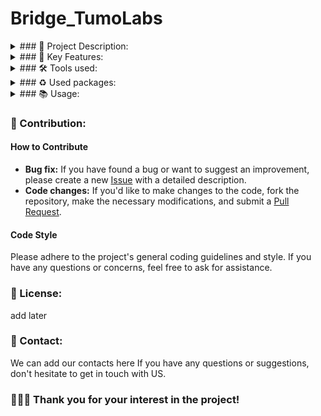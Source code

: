 # Bridge_TumoLabs

<details><summary>### 💫 Project Description:</summary>

Need add description here

</details>

<details><summary>### 🚀 Key Features:</summary>

Need add features here

</details>

<details><summary>### 🛠 Tools used:</summary>

Ill add tools here later

</details>

<details><summary>### ♻ Used packages:</summary>

ll add here later

</details>

<details><summary>### 📚 Usage:</summary>

## Installing and running the frontend

To run the frontend, follow these steps:

1. Go to the frontend directory:

```bash
   cd frontend
```
```bash
   npm install
```
```bash
   npm run start
```

</details>


### 🤝 Contribution:

#### How to Contribute

- **Bug fix:** If you have found a bug or want to suggest an improvement, please create a new [Issue](https://github.com/blackrainbowtest/JSMiniProject3-Aram-Arakelyan/issues) with a detailed description.
- **Code changes:** If you'd like to make changes to the code, fork the repository, make the necessary modifications, and submit a [Pull Request](https://github.com/blackrainbowtest/JSMiniProject3-Aram-Arakelyan/pulls).

#### Code Style
Please adhere to the project's general coding guidelines and style. If you have any questions or concerns, feel free to ask for assistance.

### 📝 License:
add later

### 📧 Contact:
We can add our contacts here 
If you have any questions or suggestions, don't hesitate to get in touch with US.


### 💖💙🧡 Thank you for your interest in the project!
